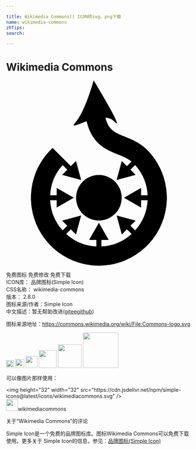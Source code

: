 ```yaml
---

title: Wikimedia Commons() ICON转svg、png下载
name: wikimedia-commons
zhTips: 
search: 

---
```


# Wikimedia Commons  <small style="font-size: 60%;font-weight: 100"></small>

<div id="svg" class="svg-wrap">
<svg role="img" viewBox="0 0 24 24" xmlns="http://www.w3.org/2000/svg"><title>Wikimedia Commons icon</title><path d="M9.048 15.203a2.952 2.952 0 1 1 5.904 0 2.952 2.952 0 0 1-5.904 0zm11.749.064v-.388h-.006a8.726 8.726 0 0 0-.639-2.985 8.745 8.745 0 0 0-1.706-2.677l.004-.004-.186-.185-.044-.045-.026-.026-.204-.204-.006.007c-.848-.756-1.775-1.129-2.603-1.461-1.294-.519-2.138-.857-2.534-2.467.443.033.839.174 1.13.481C15.571 6.996 11.321 0 11.321 0s-1.063 3.985-2.362 5.461c-.654.744.22.273 1.453-.161.279 1.19.77 2.119 1.49 2.821.791.771 1.729 1.148 2.556 1.48.672.27 1.265.508 1.767.916l-.593.594-.668-.668-.668 2.463 2.463-.668-.668-.668.6-.599a6.285 6.285 0 0 1 1.614 3.906h-.844v-.944l-2.214 1.27 2.214 1.269v-.944h.844a6.283 6.283 0 0 1-1.614 3.906l-.6-.599.668-.668-2.463-.668.668 2.463.668-.668.6.6a6.263 6.263 0 0 1-3.907 1.618v-.848h.945L12 18.45l-1.27 2.214h.944v.848a6.266 6.266 0 0 1-3.906-1.618l.599-.6.668.668.668-2.463-2.463.668.668.668-.6.599a6.29 6.29 0 0 1-1.615-3.906h.844v.944l2.214-1.269-2.214-1.27v.944h-.843a6.292 6.292 0 0 1 1.615-3.906l.6.599-.668.668 2.463.668-.668-2.463-.668.668-2.359-2.358-.23.229-.044.045-.185.185.004.004a8.749 8.749 0 0 0-2.345 5.662h-.006v.649h.006a8.749 8.749 0 0 0 2.345 5.662l-.004.004.185.185.045.045.045.045.185.185.004-.004a8.73 8.73 0 0 0 2.677 1.707 8.75 8.75 0 0 0 2.985.639V24h.649v-.006a8.75 8.75 0 0 0 2.985-.639 8.717 8.717 0 0 0 2.677-1.707l.004.004.187-.187.044-.043.043-.044.187-.186-.004-.004a8.733 8.733 0 0 0 1.706-2.677 8.726 8.726 0 0 0 .639-2.985h.006v-.259z"/></svg>
</div>
<detail full-name='wikimedia-commons'></detail>

<div class="detail-page">
<p>
<span><span class="badge-success badge">免费图标</span> <span class="badge-success badge">免费修改</span>  <span class="badge-success badge">免费下载</span> </span>
<br/>
<span>
ICON库：
<span class="badge-secondary badge">品牌图标(Simple Icon)</span> 
</span>
<br/>
<span>
CSS名称：
<span class="badge-secondary badge">wikimedia-commons</span> 
</span>

<br/>
<span>
版本：
<span class="badge-secondary badge">2.8.0</span> 
</span>
<br/>
<span>图标来源/作者：<span class="badge-light badge">Simple Icon</span></span> 
<br/>
<span class="zh-detail">中文描述：暂无<span class="help-link"><span>帮助改进</span>(<a href="https://gitee.com/liuwave/icon-helper/edit/master/json/brands/wikimedia-commons.json" target="_blank" rel="noopener noreferrer">gitee</a><a href="https://github.com/liuwave/icon-helper/edit/master/json/brands/wikimedia-commons.json" target="_blank" rel="noopener noreferrer">github</a></span>)</span><br/>
</p>
</div><div class="description description alert alert-light"><p>图标来源地址：<a href="https://commons.wikimedia.org/wiki/File:Commons-logo.svg" target="_blank" rel="noopener noreferrer">https://commons.wikimedia.org/wiki/File:Commons-logo.svg</a></p></div>
<div class="alert alert-dark">
<img height="21" width="21" src="https://cdn.jsdelivr.net/npm/simple-icons@latest/icons/wikimediacommons.svg" />
<img height="24" width="24" src="https://cdn.jsdelivr.net/npm/simple-icons@latest/icons/wikimediacommons.svg" />
<img height="32" width="32" src="https://cdn.jsdelivr.net/npm/simple-icons@latest/icons/wikimediacommons.svg" />
<img height="48" width="48" src="https://cdn.jsdelivr.net/npm/simple-icons@latest/icons/wikimediacommons.svg" />
<img height="64" width="64" src="https://cdn.jsdelivr.net/npm/simple-icons@latest/icons/wikimediacommons.svg" />
<img height="96" width="96" src="https://cdn.jsdelivr.net/npm/simple-icons@latest/icons/wikimediacommons.svg" />

</div>
<div>
  <p>可以像图片那样使用：    
  </p>
  <div class="alert alert-primary" style="font-size: 14px">
    &lt;img height="32" width="32" src="https://cdn.jsdelivr.net/npm/simple-icons@latest/icons/wikimediacommons.svg" /&gt;
    <copy-btn content='<img height="32" width="32" src="https://cdn.jsdelivr.net/npm/simple-icons@latest/icons/wikimediacommons.svg" />'></copy-btn>
  </div>
  <div class="alert alert-secondary">
    <img height="32" width="32" src="https://cdn.jsdelivr.net/npm/simple-icons@latest/icons/wikimediacommons.svg" />wikimediacommons
    <copy-btn content="wikimediacommons" btn-title="复制图标名称"></copy-btn>
  </div>
</div>

<Vssue title="关于“Wikimedia Commons”的评论" >关于“Wikimedia Commons”的评论</Vssue>


<div><p>Simple Icon是一个免费的品牌图标库。图标Wikimedia Commons可以免费下载使用。更多关于  Simple Icon的信息，参见：<a target="_blank" href="https://iconhelper.cn/brands.html">品牌图标(Simple Icon)</a>
</p></div>
